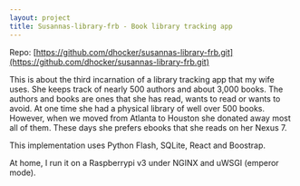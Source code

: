 ```yaml
---
layout: project
title: Susannas-library-frb - Book library tracking app
---
```


Repo: [https://github.com/dhocker/susannas-library-frb.git](https://github.com/dhocker/susannas-library-frb.git)

This is about the third incarnation of a library tracking app that my wife uses.
She keeps track of nearly 500 authors and about 3,000 books. The authors and books
are ones that she has read, wants to read or wants to avoid. At one time she had
a physical library of well over 500 books. However, when we moved from Atlanta
to Houston she donated away most all of them. These days she prefers ebooks
that she reads on her Nexus 7.

This implementation uses Python Flash, SQLite, React and Boostrap.

At home, I run it on a Raspberrypi v3 under NGINX and uWSGI (emperor mode).
